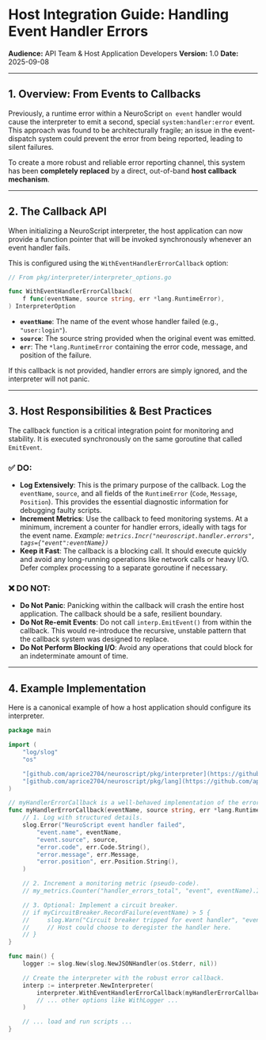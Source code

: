 # Host Integration Guide: Handling Event Handler Errors

**Audience:** API Team & Host Application Developers
**Version:** 1.0
**Date:** 2025-09-08

---

## 1. Overview: From Events to Callbacks

Previously, a runtime error within a NeuroScript `on event` handler would cause the interpreter to emit a second, special `system:handler:error` event. This approach was found to be architecturally fragile; an issue in the event-dispatch system could prevent the error from being reported, leading to silent failures.

To create a more robust and reliable error reporting channel, this system has been **completely replaced** by a direct, out-of-band **host callback mechanism**.

---

## 2. The Callback API

When initializing a NeuroScript interpreter, the host application can now provide a function pointer that will be invoked synchronously whenever an event handler fails.

This is configured using the `WithEventHandlerErrorCallback` option:

```go
// From pkg/interpreter/interpreter_options.go

func WithEventHandlerErrorCallback(
    f func(eventName, source string, err *lang.RuntimeError),
) InterpreterOption
```

- **`eventName`**: The name of the event whose handler failed (e.g., `"user:login"`).
- **`source`**: The source string provided when the original event was emitted.
- **`err`**: The `*lang.RuntimeError` containing the error code, message, and position of the failure.

If this callback is not provided, handler errors are simply ignored, and the interpreter will not panic.

---

## 3. Host Responsibilities & Best Practices

The callback function is a critical integration point for monitoring and stability. It is executed synchronously on the same goroutine that called `EmitEvent`.

### ✅ DO:

- **Log Extensively**: This is the primary purpose of the callback. Log the `eventName`, `source`, and all fields of the `RuntimeError` (`Code`, `Message`, `Position`). This provides the essential diagnostic information for debugging faulty scripts.
- **Increment Metrics**: Use the callback to feed monitoring systems. At a minimum, increment a counter for handler errors, ideally with tags for the event name.
  *Example: `metrics.Incr("neuroscript.handler.errors", tags={"event":eventName})`*
- **Keep it Fast**: The callback is a blocking call. It should execute quickly and avoid any long-running operations like network calls or heavy I/O. Defer complex processing to a separate goroutine if necessary.

### ❌ DO NOT:

- **Do Not Panic**: Panicking within the callback will crash the entire host application. The callback should be a safe, resilient boundary.
- **Do Not Re-emit Events**: Do not call `interp.EmitEvent()` from within the callback. This would re-introduce the recursive, unstable pattern that the callback system was designed to replace.
- **Do Not Perform Blocking I/O**: Avoid any operations that could block for an indeterminate amount of time.

---

## 4. Example Implementation

Here is a canonical example of how a host application should configure its interpreter.

```go
package main

import (
    "log/slog"
    "os"

    "[github.com/aprice2704/neuroscript/pkg/interpreter](https://github.com/aprice2704/neuroscript/pkg/interpreter)"
    "[github.com/aprice2704/neuroscript/pkg/lang](https://github.com/aprice2704/neuroscript/pkg/lang)"
)

// myHandlerErrorCallback is a well-behaved implementation of the error handler.
func myHandlerErrorCallback(eventName, source string, err *lang.RuntimeError) {
    // 1. Log with structured details.
    slog.Error("NeuroScript event handler failed",
        "event.name", eventName,
        "event.source", source,
        "error.code", err.Code.String(),
        "error.message", err.Message,
        "error.position", err.Position.String(),
    )

    // 2. Increment a monitoring metric (pseudo-code).
    // my_metrics.Counter("handler_errors_total", "event", eventName).Inc()

    // 3. Optional: Implement a circuit breaker.
    // if myCircuitBreaker.RecordFailure(eventName) > 5 {
    //     slog.Warn("Circuit breaker tripped for event handler", "event.name", eventName)
    //     // Host could choose to deregister the handler here.
    // }
}

func main() {
    logger := slog.New(slog.NewJSONHandler(os.Stderr, nil))

    // Create the interpreter with the robust error callback.
    interp := interpreter.NewInterpreter(
        interpreter.WithEventHandlerErrorCallback(myHandlerErrorCallback),
        // ... other options like WithLogger ...
    )

    // ... load and run scripts ...
}
```